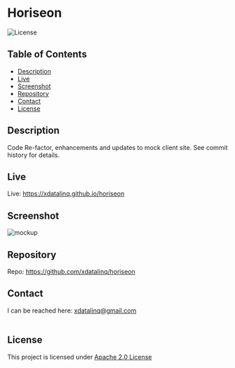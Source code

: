   # Horiseon
  ![License](https://img.shields.io/badge/License-Apache_2.0-blue.svg)
  
  ## Table of Contents
  * [Description](#description)
  * [Live](#live)
  * [Screenshot](#screenshot)
  * [Repository](#repository)
  * [Contact](#contact)
  * [License](#license)

  ## Description
  Code Re-factor, enhancements and updates to mock client site. See commit history for details. 
  
  ## Live
  Live: https://xdatalinq.github.io/horiseon
  
  ## Screenshot
  ![mockup](https://user-images.githubusercontent.com/89672040/155230233-e19b8daa-6cfa-4e9c-a57d-2f74a3c58cda.png)
 
  ## Repository
  Repo: https://github.com/xdatalinq/horiseon
  
  ## Contact
  I can be reached here: [xdatalinq@gmail.com](xdatalinq@gmail.com)
 <br></br>
    
  ## License
  This project is licensed under [Apache 2.0 License](https://opensource.org/licenses/Apache-2.0)






